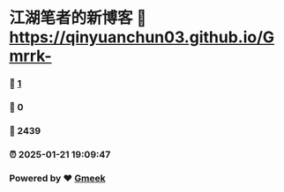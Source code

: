 # 江湖笔者的新博客 :link: https://qinyuanchun03.github.io/Gmrrk- 
### :page_facing_up: [1](https://qinyuanchun03.github.io/Gmrrk-/tag.html) 
### :speech_balloon: 0 
### :hibiscus: 2439 
### :alarm_clock: 2025-01-21 19:09:47 
### Powered by :heart: [Gmeek](https://github.com/Meekdai/Gmeek)
